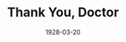 ---
title: Thank You, Doctor
date: 1928-03-20
closing_date:
layout: productions
playbill:
Genres: 
- Play
- Comedy
Theatre: Theatre Jacksonville
cast:
- Denny Cort: Charles Murchison
- Dr. Gurney: George Parkhill
- John Donahue: Harry Lewis
- Mrs. Lester: Winifred Snowden
- Nurse Gray: Miriam Carter
crew:
- Director: Paul Stuart Buchanan
- Scenery: Anne C. Lalor
- Props:
  - Charlotte Bowden Perry
  - Margaret Fairlie
  - Mrs. C.J. Williams, Jr.
  - Ray Halle
understudies:
orchestra:
---